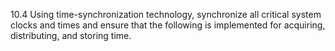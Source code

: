 10.4 Using time-synchronization 
technology, synchronize all critical 
system clocks and times and ensure that 
the following is implemented for 
acquiring, distributing, and storing time. 
